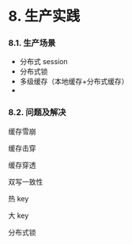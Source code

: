 # 8. 生产实践


### 8.1. 生产场景

- 分布式 session
- 分布式锁
- 多级缓存（本地缓存+分布式缓存）
-

### 8.2. 问题及解决

缓存雪崩

缓存击穿

缓存穿透

双写一致性

热 key

大 key

分布式锁
